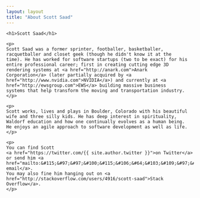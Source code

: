 ```yaml
---
layout: layout
title: "About Scott Saad"
---
```


<div class="content">
  <div id="post">

    <h1>Scott Saad</h1>

    <p>
    Scott Saad was a former sprinter, footballer, basketballer,
    racquetballer and closet geek (though he didn't know it at the
    time). He has worked for software startups (two to be exact) for his
    entire professional career; first in creating cutting edge 3D
    rendering systems at <a href="http://anark.com">Anark
    Corporation</a> (later partially acquired by <a
    href="http://www.nvidia.com">NVIDIA</a>) and currently at <a
    href="http://ewsgroup.com">EWS</a> building massive business
    systems that help transform the moving and transportation industry. 
    </p>

    <p>
    Scott works, lives and plays in Boulder, Colorado with his beautiful
    wife and three silly kids. He has deep interest in spirituality,
    Waldorf education and how one continually evolves as a human being.
    He enjoys an agile approach to software development as well as life. 
    </p>

    <p>
    You can find Scott 
    <a href="https://twitter.com/{{ site.author.twitter }}">on Twitter</a> 
    or send him <a href="mailto:&#115;&#97;&#97;&#100;&#115;&#106;&#64;&#103;&#109;&#97;&#105;&#108;&#46;&#99;&#111;&#109;">an email</a>. 
    You may also fine him hanging out on <a href="http://stackoverflow.com/users/4916/scott-saad">Stack Overflow</a>. 
    </p>

  </div>
</div>
